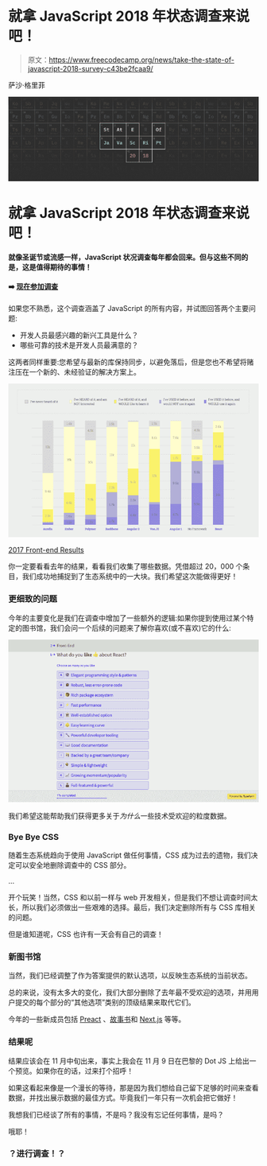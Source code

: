# 就拿 JavaScript 2018 年状态调查来说吧！

> 原文：<https://www.freecodecamp.org/news/take-the-state-of-javascript-2018-survey-c43be2fcaa9/>

萨沙·格里菲

![1*jcUm3GUmzdo0tQqoFdVKcQ](img/535097b9db9e3e6f908e34b85d6261c7.png)

# 就拿 JavaScript 2018 年状态调查来说吧！

#### 就像圣诞节或流感一样，JavaScript 状况调查每年都会回来。但与这些不同的是，这是值得期待的事情！

#### ➡️ [现在参加调查](https://stateofjs.com/)

如果您不熟悉，这个调查涵盖了 JavaScript 的所有内容，并试图回答两个主要问题:

*   开发人员最感兴趣的新兴工具是什么？
*   哪些可靠的技术是开发人员最满意的？

这两者同样重要:您希望与最新的库保持同步，以避免落后，但是您也不希望将赌注压在一个新的、未经验证的解决方案上。

![1*h3MB-aEgYFTE4ARM5fckGA](img/64be73c972eb4ac0a217995428bbebb2.png)

[2017 Front-end Results](https://2017.stateofjs.com/2017/front-end/results)

你一定要看看去年的结果，看看我们收集了哪些数据。凭借超过 20，000 个条目，我们成功地捕捉到了生态系统中的一大块。我们希望这次能做得更好！

### 更细致的问题

今年的主要变化是我们在调查中增加了一些额外的逻辑:如果你提到使用过某个特定的图书馆，我们会问一个后续的问题来了解你喜欢(或不喜欢)它的什么:

![1*WDoaJGJB3OqGqJlPw9SBjw](img/e87ccd2f87cb316eef2b8eb89f57e3c1.png)

我们希望这能帮助我们获得更多关于*为什么*一些技术受欢迎的粒度数据。

### Bye Bye CSS

随着生态系统趋向于使用 JavaScript 做任何事情，CSS 成为过去的遗物，我们决定可以安全地删除调查中的 CSS 部分。

…

开个玩笑！当然，CSS 和以前一样与 web 开发相关，但是我们不想让调查时间太长，所以我们必须做出一些艰难的选择。最后，我们决定删除所有与 CSS 库相关的问题。

但是谁知道呢，CSS 也许有一天会有自己的调查！

### 新图书馆

当然，我们已经调整了作为答案提供的默认选项，以反映生态系统的当前状态。

总的来说，没有太多大的变化，我们大部分删除了去年最不受欢迎的选项，并用用户提交的每个部分的“其他选项”类别的顶级结果来取代它们。

今年的一些新成员包括 [Preact](https://preactjs.com/) 、[故事书](https://storybook.js.org/)和 [Next.js](https://nextjs.org/) 等等。

### 结果呢

结果应该会在 11 月中旬出来，事实上我会在 11 月 9 日在巴黎的 Dot JS 上给出一个预览。如果你在的话，过来打个招呼！

如果这看起来像是一个漫长的等待，那是因为我们想给自己留下足够的时间来查看数据，并找出展示数据的最佳方式。毕竟我们一年只有一次机会把它做好！

我想我们已经谈了所有的事情，不是吗？我没有忘记任何事情，是吗？

哦耶！

### ？进行调查！？